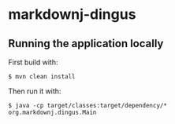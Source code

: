 markdownj-dingus
================

## Running the application locally

First build with:

    $ mvn clean install

Then run it with:

    $ java -cp target/classes:target/dependency/* org.markdownj.dingus.Main
